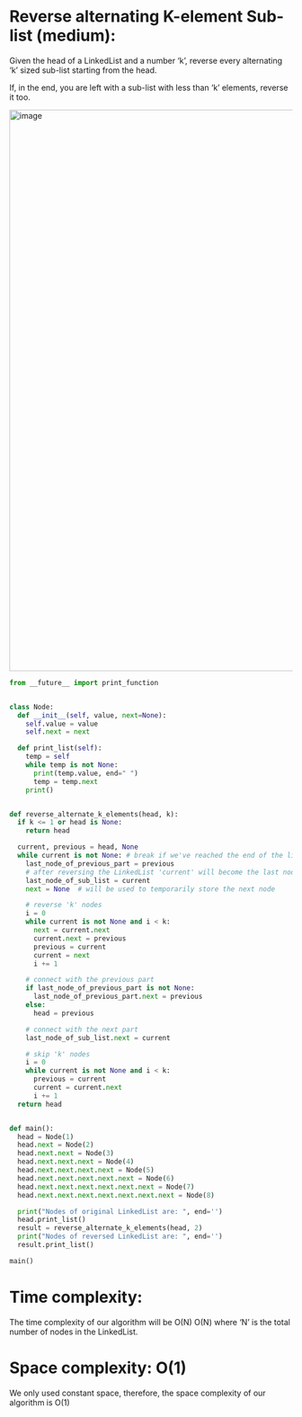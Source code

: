 # Reverse alternating K-element Sub-list (medium):


Given the head of a LinkedList and a number ‘k’, reverse every alternating ‘k’ sized sub-list starting from the head.

If, in the end, you are left with a sub-list with less than ‘k’ elements, reverse it too.



<img width="999" alt="image" src="https://user-images.githubusercontent.com/35987583/158110083-63829e4f-a714-45b3-90d2-83177043056c.png">


```python
from __future__ import print_function


class Node:
  def __init__(self, value, next=None):
    self.value = value
    self.next = next

  def print_list(self):
    temp = self
    while temp is not None:
      print(temp.value, end=" ")
      temp = temp.next
    print()


def reverse_alternate_k_elements(head, k):
  if k <= 1 or head is None:
    return head

  current, previous = head, None
  while current is not None: # break if we've reached the end of the list
    last_node_of_previous_part = previous
    # after reversing the LinkedList 'current' will become the last node of the sub-list
    last_node_of_sub_list = current
    next = None  # will be used to temporarily store the next node

    # reverse 'k' nodes
    i = 0
    while current is not None and i < k:
      next = current.next
      current.next = previous
      previous = current
      current = next
      i += 1

    # connect with the previous part
    if last_node_of_previous_part is not None:
      last_node_of_previous_part.next = previous
    else:
      head = previous

    # connect with the next part
    last_node_of_sub_list.next = current

    # skip 'k' nodes
    i = 0
    while current is not None and i < k:
      previous = current
      current = current.next
      i += 1
  return head


def main():
  head = Node(1)
  head.next = Node(2)
  head.next.next = Node(3)
  head.next.next.next = Node(4)
  head.next.next.next.next = Node(5)
  head.next.next.next.next.next = Node(6)
  head.next.next.next.next.next.next = Node(7)
  head.next.next.next.next.next.next.next = Node(8)

  print("Nodes of original LinkedList are: ", end='')
  head.print_list()
  result = reverse_alternate_k_elements(head, 2)
  print("Nodes of reversed LinkedList are: ", end='')
  result.print_list()

main()
```


# Time complexity:
The time complexity of our algorithm will be O(N)
O(N) where ‘N’ is the total number of nodes in the LinkedList.

# Space complexity: O(1)
We only used constant space, therefore, the space complexity of our algorithm is O(1)
